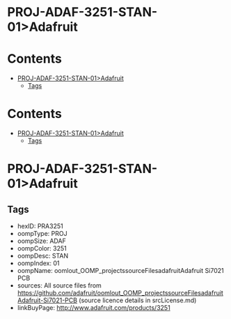 
PROJ-ADAF-3251-STAN-01>Adafruit
===============================

Contents
========

* [PROJ-ADAF-3251-STAN-01>Adafruit](#proj-adaf-3251-stan-01adafruit)
	* [Tags](#tags)

Contents
========

* [PROJ-ADAF-3251-STAN-01>Adafruit](#proj-adaf-3251-stan-01adafruit)
	* [Tags](#tags)

# PROJ-ADAF-3251-STAN-01>Adafruit

## Tags

- hexID: PRA3251
- oompType: PROJ
- oompSize: ADAF
- oompColor: 3251
- oompDesc: STAN
- oompIndex: 01
- oompName: oomlout_OOMP_projectssourceFilesadafruitAdafruit Si7021 PCB
- sources: All source files from https://github.com/adafruit/oomlout_OOMP_projectssourceFilesadafruitAdafruit-Si7021-PCB (source licence details in srcLicense.md)
- linkBuyPage: http://www.adafruit.com/products/3251
